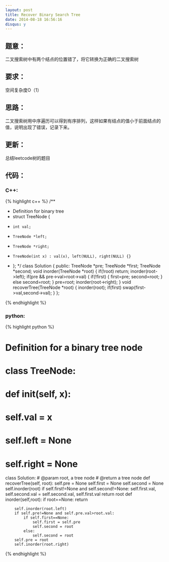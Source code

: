 ```yaml
---
layout: post
title: Recover Binary Search Tree
date: 2014-08-18 16:56:16
disqus: y
---
```


## 题意：
二叉搜索树中有两个结点的位置错了，将它转换为正确的二叉搜索树

## 要求：
空间复杂度O（1）

## 思路：
二叉搜索树用中序遍历可以得到有序排列，这样如果有结点的值小于前面结点的值，说明出现了错误，记录下来。

## 更新：
总结leetcode树的题目

## 代码：

### C++:

{% highlight c++ %}
/**
 * Definition for binary tree
 * struct TreeNode {
 *     int val;
 *     TreeNode *left;
 *     TreeNode *right;
 *     TreeNode(int x) : val(x), left(NULL), right(NULL) {}
 * };
 */
class Solution {
public:
    TreeNode *pre;
    TreeNode *first;
    TreeNode *second;
    void inorder(TreeNode *root)
    {
        if(!root)
            return;
        inorder(root->left);
        if(pre && pre->val>root->val)
        {
            if(!first)
            {
                first=pre;
                second=root;
            }
            else
                second=root;
        }
        pre=root;
        inorder(root->right);
    }
    void recoverTree(TreeNode *root) {
        inorder(root);
        if(first)
            swap(first->val,second->val);
    }
};


 {% endhighlight %}
### python:

{% highlight python %}

# Definition for a  binary tree node
# class TreeNode:
#     def __init__(self, x):
#         self.val = x
#         self.left = None
#         self.right = None

class Solution:
    # @param root, a tree node
    # @return a tree node
    def recoverTree(self, root):
        self.pre = None
        self.first = None
        self.second = None
        self.inorder(root)
        if self.first!=None and self.second!=None:
            self.first.val, self.second.val = self.second.val, self.first.val
        return root
    def inorder(self,root):
        if root==None:
            return
        
        self.inorder(root.left)
        if self.pre!=None and self.pre.val>root.val:
            if self.first==None:
                self.first = self.pre
                self.second = root
            else:
                self.second = root
        self.pre = root
        self.inorder(root.right)
 {% endhighlight %}
